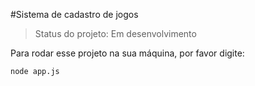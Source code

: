 #Sistema de cadastro de jogos

>Status do projeto: Em desenvolvimento

Para rodar esse projeto na sua máquina, por favor digite:

```
node app.js
```
